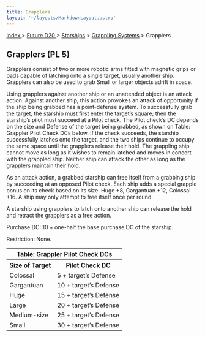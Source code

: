 ```yaml
---
title: Grapplers
layout: '~/layouts/MarkdownLayout.astro'
---
```


[ Index ](/) > [ Future D20 ](/future.d20.srd) > [Starships](/future.d20.srd/starships) > [Grappling Systems](/future.d20.srd/starships/grappling) > Grapplers

## Grapplers (PL 5)

Grapplers consist of two or more robotic arms fitted with magnetic grips or
pads capable of latching onto a single target, usually another ship. Grapplers
can also be used to grab Small or larger objects adrift in space.

Using grapplers against another ship or an unattended object is an attack
action. Against another ship, this action provokes an attack of opportunity if
the ship being grabbed has a point-defense system. To successfully grab the
target, the starship must first enter the target’s square; then the starship’s
pilot must succeed at a Pilot check. The Pilot check’s DC depends on the size
and Defense of the target being grabbed, as shown on Table: Grappler Pilot
Check DCs below. If the check succeeds, the starship successfully latches onto
the target, and the two ships continue to occupy the same space until the
grapplers release their hold. The grappling ship cannot move as long as it
wishes to remain latched and moves in concert with the grappled ship. Neither
ship can attack the other as long as the grapplers maintain their hold.

As an attack action, a grabbed starship can free itself from a grabbing ship
by succeeding at an opposed Pilot check. Each ship adds a special grapple
bonus on its check based on its size: Huge +8, Gargantuan +12, Colossal +16. A
ship may only attempt to free itself once per round.

A starship using grapplers to latch onto another ship can release the hold and
retract the grapplers as a free action.

Purchase DC: 10 + one-half the base purchase DC of the starship.

Restriction: None.


<table> <tr><th colspan="2">Table: Grappler Pilot Check DCs</th></tr> <tr><th>Size of Target</th><th>Pilot Check DC</th></tr> <tr><td>Colossal</td><td>5 + target’s Defense</td></tr> <tr class="shaded"><td>Gargantuan</td><td>10 + target’s Defense</td></tr> <tr><td>Huge</td><td>15 + target’s Defense</td></tr> <tr class="shaded"><td>Large</td><td>20 + target’s Defense</td></tr> <tr><td>Medium-size</td><td>25 + target’s Defense</td></tr> <tr class="shaded"><td>Small</td><td>30 + target’s Defense</td></tr> </table>


